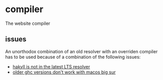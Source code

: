 # compiler

The website compiler

## issues

An unorthodox combination of an old resolver with an overriden compiler has
to be used because of a combination of the following issues:

* [hakyll is not in the latest LTS resolver](https://github.com/jaspervdj/hakyll/issues/832)
* [older ghc versions don't work with macos big sur](https://github.com/jaspervdj/hakyll/issues/821)
